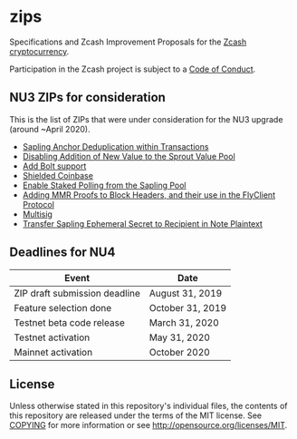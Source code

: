 zips
====

Specifications and Zcash Improvement Proposals for the
[Zcash cryptocurrency](https://z.cash/).

Participation in the Zcash project is subject to a
[Code of Conduct](https://github.com/zcash/zcash/blob/master/code_of_conduct.md).

NU3 ZIPs for consideration
--------------------------

This is the list of ZIPs that were under consideration for the NU3 upgrade (around ~April 2020).

- [Sapling Anchor Deduplication within Transactions](https://github.com/zcash/zips/blob/master/zip-0210.rst)
- [Disabling Addition of New Value to the Sprout Value Pool](https://github.com/daira/zips/blob/disable-sprout-outputs/zip-0211.rst)
- [Add Bolt support](https://github.com/boltlabs-inc/zips/blob/master/zip-bolt-support.rst)
- [Shielded Coinbase](https://github.com/str4d/zips/blob/zip-str4d-shielded-coinbase/zip-0213.rst)
- [Enable Staked Polling from the Sapling Pool](https://github.com/acityinohio/zips/blob/sapling-polling/zip-draft.rst)
- [Adding MMR Proofs to Block Headers, and their use in the FlyClient Protocol](https://github.com/therealyingtong/zips/blob/master/zip-0221.rst)
- [Multisig](https://github.com/omershlo/zips/blob/multisig/zip-multisig.rst)
- [Transfer Sapling Ephemeral Secret to Recipient in Note Plaintext](https://github.com/ebfull/zips/blob/unlinkable-addrs/zip-seanbowe-esktransfer.rst)

Deadlines for NU4
-----------------

| Event | Date |
|-------|------|
| ZIP draft submission deadline | August 31, 2019 |
| Feature selection done | October 31, 2019 |
| Testnet beta code release | March 31, 2020 |
| Testnet activation | May 31, 2020 |
| Mainnet activation | October 2020 |

License
-------

Unless otherwise stated in this repository's individual files, the contents of this repository are released under the terms of the MIT license.
See [COPYING](COPYING) for more information or see http://opensource.org/licenses/MIT.
